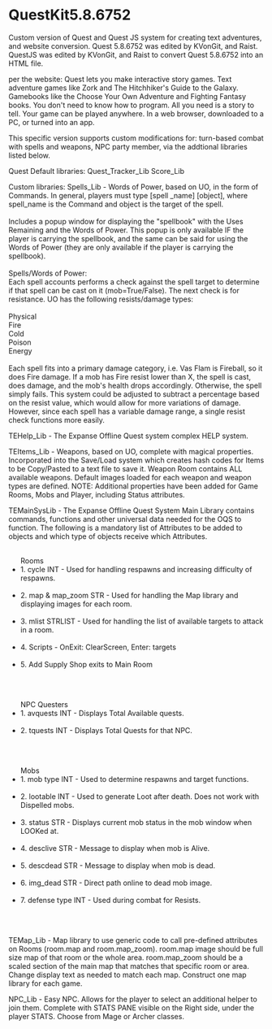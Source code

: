 # QuestKit5.8.6752
Custom version of Quest and Quest JS system for creating text adventures, and website conversion.
Quest 5.8.6752 was edited by KVonGit, and Raist.
QuestJS was edited by KVonGit, and Raist to convert Quest 5.8.6752 into an HTML file.

per the website: Quest lets you make interactive story games. Text adventure games like Zork and The Hitchhiker's Guide to the Galaxy. Gamebooks like the Choose Your Own Adventure and Fighting Fantasy books. You don't need to know how to program. All you need is a story to tell. Your game can be played anywhere. In a web browser, downloaded to a PC, or turned into an app.

This specific version supports custom modifications for: turn-based combat with spells and weapons, NPC party member, via the addtional libraries listed below.

Quest Default libraries:
Quest_Tracker_Lib
Score_Lib

Custom libraries:
Spells_Lib - Words of Power, based on UO, in the form of Commands. In general, players must type [spell _name] [object], where spell_name is the Command and object is the target of the spell.<br/><br/>Includes a popup window for displaying the "spellbook" with the Uses Remaining and the Words of Power. This popup is only available IF the player is carrying the spellbook, and the same can be said for using the Words of Power (they are only available if the player is carrying the spellbook).<br/><br/>Spells/Words of Power:<br/>Each spell accounts performs a check against the spell target to determine if that spell can be cast on it (mob=True/False). The next check is for resistance. UO has the following resists/damage types:<br/><br/>Physical<br/>Fire<br/>Cold<br/>Poison<br/>Energy<br/><br/>Each spell fits into a primary damage category, i.e. Vas Flam is Fireball, so it does Fire damage. If a mob has Fire resist lower than X, the spell is cast, does damage, and the mob's health drops accordingly. Otherwise, the spell simply fails. This system could be adjusted to subtract a percentage based on the resist value, which would allow for more variations of damage. However, since each spell has a variable damage range, a single resist check functions more easily.

TEHelp_Lib - The Expanse Offline Quest system complex HELP system.

TEItems_Lib - Weapons, based on UO, complete with magical properties. Incorporated into the Save/Load system which creates hash codes for Items to be Copy/Pasted to a text file to save it. Weapon Room contains ALL available weapons. Default images loaded for each weapon and weapon types are defined. NOTE: Additional properties have been added for Game Rooms, Mobs and Player, including Status attributes.

TEMainSysLib - The Expanse Offline Quest System Main Library contains commands, functions and other universal data needed for the OQS to function. The following is a mandatory list of Attributes to be added to objects and which type of objects receive which Attributes.<br><br><ul>Rooms<br><li>1. cycle INT - Used for handling respawns and increasing difficulty of respawns.</li><br><li>2. map & map_zoom STR - Used for handling the Map library and displaying images for each room.</li><br><li>3. mlist STRLIST - Used for handling the list of available targets to attack in a room.</li><br><li>4. Scripts - OnExit: ClearScreen, Enter: targets </li><br><li>5. Add Supply Shop exits to Main Room</li></ul><br><br><ul>NPC Questers<br><li>1. avquests INT - Displays Total Available quests.</li><br><li>2. tquests INT - Displays Total Quests for that NPC.</li></ul><br><br><ul>Mobs<br><li>1. mob type INT - Used to determine respawns and target functions.</li><br><li>2. lootable INT - Used to generate Loot after death. Does not work with Dispelled mobs.</li><br><li>3. status STR - Displays current mob status in the mob window when LOOKed at.</li><br><li>4. desclive STR - Message to display when mob is Alive.</li><br><li>5. descdead STR - Message to display when mob is dead.</li><br><li>6. img_dead STR - Direct path online to dead mob image.</li><br><li>7. defense type INT - Used during combat for Resists.</li></ul><br><br>

TEMap_Lib - Map library to use generic code to call pre-defined attributes on Rooms (room.map and room.map_zoom). room.map image should be full size map of that room or the whole area. room.map_zoom should be a scaled section of the main map that matches that specific room or area. Change display text as needed to match each map. Construct one map library for each game.

NPC_Lib - Easy NPC. Allows for the player to select an additional helper to join them. Complete with STATS PANE visible on the Right side, under the player STATS. Choose from Mage or Archer classes.
